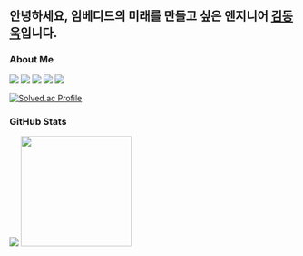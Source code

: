 ## 안녕하세요, 임베디드의 미래를 만들고 싶은 엔지니어 [김동욱](https://dongwook7.dev)입니다.


### About Me
<a href="https://www.instagram.com/d0ngwook7"><img src="https://img.shields.io/badge/Instagram-E4405F?style=flat-square&logo=Instagram&logoColor=white"/></a>
<a href="https://swbsnewby7.tistory.com/"><img src="https://img.shields.io/badge/Tistory-EB531F?style=flat-square&logo=Tistory&logoColor=white"/></a>
<a href="https://www.linkedin.com/in/dongwook7/"><img src="https://img.shields.io/badge/LinkedIn-blue?style=flat-square&logo=LinkedIn&logoColor=white"/></a>
<a href="https://discord.com/users/bssm_dongwook"><img src="https://img.shields.io/badge/-Discord-5865F2?style=flat-square&logo=Discord&logoColor=white"/></a>
<a href="mailto:dongwook.3.kim@gmail.com"><img src="https://img.shields.io/badge/-Gmail-EA4335?style=flat-square&logo=Gmail&logoColor=white"/></a>

[![Solved.ac Profile](http://mazassumnida.wtf/api/v2/generate_badge?boj=dongwook7)](https://solved.ac/dongwook7/)

### GitHub Stats
<div aline=senter>
  <img src="https://github-readme-stats.vercel.app/api?username=dongwookkim3&show_icons=true&theme=ambient_gradient">
  <img src="https://github-readme-stats.vercel.app/api/top-langs/?username=dongwookkim3&layout=compact" height=195>
</div>
